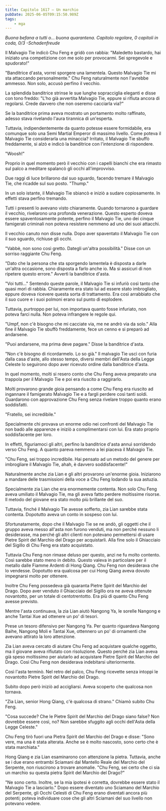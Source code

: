 ```yaml
---
title: Capitolo 1617 – Un marchio
pubDate: 2025-06-05T09:15:50.989Z
tags:
    - mga
---
```



<em>Buona befana a tutti o... buona quarantena.
Capitolo regolare,
0 capitoli in coda, 0/3
-Schadenfreude</em>


Il Malvagio Tie indicò Chu Feng e gridò con rabbia: "Maledetto bastardo, hai iniziato una competizione con me solo per provocarmi. Sei spregevole e spudorato!"


"Banditrice d'asta, vorrei sporgere una lamentela. Questo Malvagio Tie mi sta attaccando personalmente." Chu Feng naturalmente non l'avrebbe ammesso. Non solo, accusò perfino il vecchio.


La splendida banditrice strinse le sue lunghe sopracciglia eleganti e disse con tono freddo: "L'ho già avvertita Malvagio Tie, eppure si rifiuta ancora di regolarsi. Crede davvero che non oseremo cacciarla via?"


Se la banditrice prima aveva mostrato un portamento molto raffinato, adesso stava rivelando l'aura tirannica di un'esperta.


Tuttavia, indipendentemente da quanto potesse essere formidabile, era comunque solo una Semi Martial Emperor di massimo livello. Come poteva il Malvagio Tie considerarla una minaccia? Irritato, il Malvagio Tie sbuffò freddamente, si alzò e indicò la banditrice con l'intenzione di rispondere.


"Woosh!"


Proprio in quel momento però il vecchio con i capelli bianchi che era rimasto sul palco a meditare spalancò gli occhi all'improvviso.


Due raggi di luce brillarono dal suo sguardo, facendo tremare il Malvagio Tie, che ricadde sul suo posto. "Thump."


In un solo istante, il Malvagio Tie sbiancò e iniziò a sudare copiosamente. In effetti stava perfino tremando.


Tutti i presenti lo avevano visto chiaramente. Quando tornarono a guardare il vecchio, rivelarono una profonda venerazione. Questo esperto doveva essere spaventosamente potente, perfino il Malvagio Tie, uno dei cinque famigerati criminali non poteva resistere nemmeno ad uno dei suoi attacchi.


Il vecchio canuto non disse nulla. Dopo aver spaventato il Malvagio Tie con il suo sguardo, richiuse gli occhi.


"Vabbè, non sono così gretto. Dategli un'altra possibilità." Disse con un sorriso raggiante Chu Feng.


"Dato che la persona che sta sporgendo lamentela è disposta a darle un'altra occasione, sono disposta a farlo anche io. Ma si assicuri di non ripetere questo errore." Avvertì la banditrice d'asta.


"Voi tutti..." Sentendo queste parole, il Malvagio Tie si infuriò così tanto che quasi morì di rabbia. Chiaramente era stato lui ad essere stato imbrogliato, eppure doveva ricevere questa sorta di trattamento. Era così arrabbiato che il suo cuore e i suoi polmoni erano sul punto di esplodere.


Tuttavia, purtroppo per lui, non importava quanto fosse infuriato, non poteva farci nulla. Non poteva infrangere le regole qui.


"Umpf, non c'è bisogno che mi cacciate via, me ne andrò via da solo." Alla fine il Malvagio Tie sbuffò freddamente, fece un cenno e si preparò ad andarsene.


"Puoi andarsene, ma prima deve pagare." Disse la banditrice d'asta.


"Non c'è bisogno di ricordarmelo. Lo so già." Il malvagio Tie uscì con furia dalla casa d'aste, allo stesso tempo, diversi membri dell'Asta della Legge Celeste lo seguirono dopo aver ricevuto ordine dalla banditrice d'asta.


In quel momento, molti si resero conto che Chu Feng aveva preparato una trappola per il Malvagio Tie e poi era riuscito a raggirarlo.


Molti provarono grande gioia pensando a come Chu Feng era riuscito ad ingannare il famigerato Malvagio Tie e a fargli perdere così tanti soldi. Guardarono con approvazione Chu Feng senza rivelare troppo quanto erano soddisfatti.


"Fratello, sei incredibile."


Specialmente chi provava un enorme odio nei confronti del Malvagio Tie non badò alle apparenze e iniziò a complimentarsi con lui. Era stato proprio soddisfacente per loro.


In effetti, figuriamoci gli altri, perfino la banditrice d'asta annuì sorridendo verso Chu Feng. A quanto pareva nemmeno a lei piaceva il Malvagio Tie.


"Chu Feng, sei troppo incredibile. Hai pensato ad un metodo del genere per imbrogliare il Malvagio Tie, ahah, è davvero soddisfacente!"


Naturalmente anche zia Lian e gli altri provarono un'enorme gioia. Iniziarono a mandare delle trasmissioni della voce a Chu Feng lodando la sua astuzia.


Specialmente zia Lian che era enormemente contenta. Non solo Chu Feng aveva umiliato il Malvagio Tie, ma gli aveva fatto perdere moltissime risorse. Il metodo del giovane era stato molto più brillante del suo.


Tuttavia, finché il Malvagio Tie avesse sofferto, zia Lian sarebbe stata contenta. Dopotutto aveva un conto in sospeso con lui.


Sfortunatamente, dopo che il Malvagio Tie se ne andò, gli oggetti che il gruppo aveva messo all'asta non furono venduti, ma non perché nessuno li desiderasse, ma perché gli altri clienti non potevano permettersi di usare Pietre Spirit del Marchio del Drago per acquistarli. Alla fine solo il Ghiacciaio del Sigillo di Chu Feng era stato acquistato.


Tuttavia Chu Feng non rimase deluso per questo, anzi ne fu molto contento. Così sarebbe stato meno in debito. Questo valeva in particolare per il metallo dalle Fiamme Ardenti di Hong Qiang. Chu Feng non desiderava che lo vendesse. Dopotutto era qualcosa per cui Hong Qiang aveva dovuto impegnarsi molto per ottenere.


Inoltre Chu Feng possedeva già quaranta Pietre Spirit del Marchio del Drago. Dopo aver venduto il Ghiacciaio del Sigillo ora ne aveva ottenute novantotto, per un totale di centotrentotto. Era più di quanto Chu Feng avesse previsto.


Mentre l'asta continuava, la zia Lian aiutò Nangong Ya, le sorelle Nangong e anche Tantai Xue ad ottenere un po' di tesori.


Prese un tesoro difensivo per Nangong Ya. Per quanto riguardava Nangong Baihe, Nangong Moli e Tantai Xue, ottennero un po' di ornamenti che avevano attirato la loro attenzione.


Zia Lian aveva cercato di aiutare Chu Feng ad acquistare qualche oggetto, ma il giovane aveva rifiutato con risoluzione. Questo perché zia Lian aveva già speso moltissimo per aiutarlo ad acquistare Pietre Spirit del Marchio del Drago. Così Chu Feng non desiderava indebitarsi ulteriormente.


Così l'asta terminò. Nel retro del palco, Chu Feng ricevette senza intoppi le novantotto Pietre Spirit del Marchio del Drago.


Subito dopo però iniziò ad accigliarsi. Aveva scoperto che qualcosa non tornava.


"Zia Lian, senior Hong Qiang, c'è qualcosa di strano." Chiamò subito Chu Feng.


"Cosa succede? Che le Pietre Spirit del Marchio del Drago siano false? Non dovrebbe essere così, no? Non sarebbe sfuggito agli occhi dell'Asta della Legge Celeste."


Chu Feng tirò fuori una Pietra Spirit del Marchio del Drago e disse: "Sono vere, ma una è stata alterata. Anche se è molto nascosto, sono certo che è stata marchiata."


Hong Qiang e zia Lian esaminarono con attenzione la pietra. Tuttavia, anche se i due erano entrambi Sciamani dal Mantello Reale del Marchio del Serpente, non riuscirono a trovare anomalie. "Chu Feng, sei certo che ci sia un marchio su questa pietra Spirit del Marchio del Drago?"


"Ne sono certo. Inoltre, se la mia ipotesi è corretta, dovrebbe essere stato il Malvagio Tie a lasciarlo." Dopo essere diventato uno Sciamano del Marchio del Serpente, gli Occhi Celesti di Chu Feng erano diventati ancora più potenti; poteva individuare cose che gli altri Sciamani del suo livello non potevano vedere.
                                


                                



